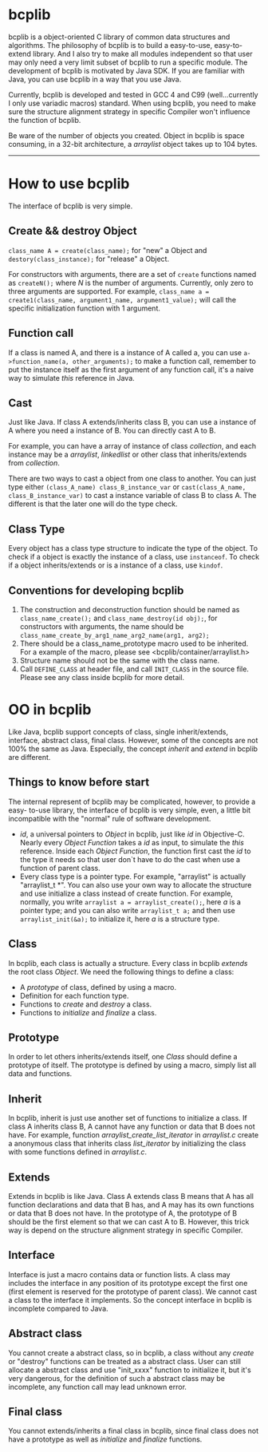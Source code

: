bcplib
======
bcplib is a object-oriented C library of common data structures and algorithms. 
The philosophy of bcplib is to build a easy-to-use, easy-to-extend library.
And I also try to make all modules independent so that user may only need
a very limit subset of bcplib to run a specific module. The development of
bcplib is motivated by Java SDK. If you are familiar with Java, you can use
bcplib in a way that you use Java.

Currently, bcplib is developed and tested in GCC 4 and C99 (well...currently I 
only use variadic macros) standard. When using bcplib, you need to make sure the 
structure alignment strategy in specific Compiler won't influence the function 
of bcplib.

Be ware of the number of objects you created. Object in bcplib is space
consuming, in a 32-bit architecture, a *arraylist* object takes up to 104 bytes.
- - -
How to use bcplib
=================
The interface of bcplib is very simple.

Create && destroy Object
------------------------
`class_name A = create(class_name);` for "new" a Object and 
`destory(class_instance);` for "release" a Object.

For constructors with arguments, there are a set of `create` functions named as
`createN();` where *N* is the number of arguments. Currently, only zero to three
arguments are supported. For example, 
`class_name a = create1(class_name, argument1_name, argument1_value);`
will call the specific initialization function with 1 argument.

Function call
-------------
If a class is named A, and there is a instance of A called a, you can use 
`a->function_name(a, other_arguments);` to make a function call, remember to 
put the instance itself as the first argument of any function call, it's a
naive way to simulate *this* reference in Java.

Cast
----
Just like Java. If class A extends/inherits class B, you can use a instance 
of A where you need a instance of B. You can directly cast A to B. 

For example, you can have a array of instance of class *collection*, and each 
instance may be a *arraylist*, *linkedlist* or other class that inherits/extends
from *collection*.

There are two ways to cast a object from one class to another. You can just type
either `(class_A_name) class_B_instance_var` or 
`cast(class_A_name, class_B_instance_var)`
to cast a instance variable of class B to class A. The different is that the
later one will do the type check.

Class Type
----------
Every object has a class type structure to indicate the type of the object.
To check if a object is exactly the instance of a class, use
`instanceof`. To check if a object inherits/extends or is a instance of a class,
use `kindof`.

Conventions for developing bcplib
---------------------------------
1. The construction and deconstruction function should be named as
   `class_name_create();` and `class_name_destroy(id obj);`, for constructors
   with arguments, the name should be
   `class_name_create_by_arg1_name_arg2_name(arg1, arg2);`
2. There should be a class_name_prototype macro used to be inherited. For a 
   example of the macro, please see \<bcplib/container/arraylist.h\>
3. Structure name should not be the same with the class name.
4. Call `DEFINE_CLASS` at header file, and call `INIT_CLASS` in the source file.
   Please see any class inside bcplib for more detail.

OO in bcplib
============
Like Java, bcplib support concepts of class, single inherit/extends, interface, 
abstract class, final class. However, some of the concepts are not 100% the same 
as Java. Especially, the concept *inherit* and *extend* in bcplib are different.

Things to know before start
---------------------------
The internal represent of bcplib may be complicated, however, to provide a easy-
to-use library, the interface of bcplib is very simple, even, a little bit 
incompatible with the "normal" rule of software development. 
+ *id*, a universal pointers to *Object* in bcplib, just like *id* in 
  Objective-C. Nearly every *Object Function* takes a *id* as input, to simulate
  the *this* reference. Inside each *Object Function*, the function first cast 
  the *id* to the type it needs so that user don`t have to do the cast when use
  a function of parent class. 
+ Every class type is a pointer type. For example, "arraylist" is actually
  "arraylist_t \*". You can also use your own way to allocate the structure and
  use initialize a class instead of create function. For example, normally, you
  write `arraylist a = arraylist_create();`, here *a* is a pointer type; and you
  can also write `arraylist_t a;` and then use `arraylist_init(&a);` to
  initialize it, here *a* is a structure type.

Class
-----
In bcplib, each class is actually a structure. Every class in bcplib *extends* 
the root class *Object*. We need the following things to define a class:
+ A *prototype* of class, defined by using a macro.
+ Definition for each function type.
+ Functions to *create* and *destroy* a class.
+ Functions to *initialize* and *finalize* a class.

Prototype
---------
In order to let others inherits/extends itself, one *Class* should define a 
prototype of itself. The prototype is defined by using a macro, simply list all 
data and functions.

Inherit
-------
In bcplib, inherit is just use another set of functions to initialize a class.
If class A inherits class B, A cannot have any function or data that B does not 
have. For example, function *arraylist_create_list_iterator* in *arraylist.c* 
create a anonymous class that inherits class *list_iterator* by initializing the
class with some functions defined in *arraylist.c*.

Extends
-------
Extends in bcplib is like Java. Class A extends class B means that A has all
function declarations and data that B has, and A may has its own functions or 
data that B does not have. In the prototype of A, the prototype of B should be 
the first element so that we can cast A to B. However, this trick way is 
depend on the structure alignment strategy in specific Compiler.

Interface
---------
Interface is just a macro contains data or function lists. A class may includes
the interface in any position of its prototype except the first one (first 
element is reserved for the prototype of parent class). We cannot cast a class
to the interface it implements. So the concept interface in bcplib is 
incomplete compared to Java.

Abstract class
--------------
You cannot create a abstract class, so in bcplib, a class without any *create* 
or "destroy" functions can be treated as a abstract class. User can still 
allocate a abstract class and use "init_xxxx" function to initialize it, but 
it's very dangerous, for the definition of such a abstract class may be 
incomplete, any function call may lead unknown error.

Final class
-----------
You cannot extends/inherits a final class in bcplib, since final class does not 
have a prototype as well as *initialize* and *finalize* functions.

